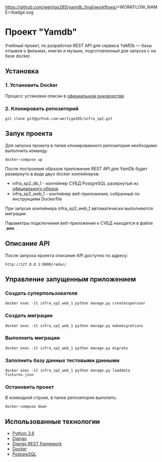https://github.com/wertigo285/yamdb_final/workflows/<WORKFLOW_NAME>/badge.svg
# Проект "Yamdb"


Учебный проект, по разработке REST API для сервиса YaMDb — базы отзывов о фильмах, книгах и музыке, подготовленный для запуска с на базе docker.


## Установка

### 1. Установить Docker

Процесс установки описан в [официальном руководстве](https://docs.docker.com/engine/install/).

### 2. Клонировать репозиторий

```
git clone git@github.com:wertigo285/infra_sp2.git
```


## Запук проекта

Для запуска проекта в папке клонированного репозитория необходимо выполнить команду.

```
docker-compose up
```

После построения образов приложение REST API для YamDb будет развернуто в виде двух docker контейнеров:
* infra_sp2_db_1  - контейнер СУБД PostgreSQL разернутый из [официального образа](https://hub.docker.com/_/postgres)
* infra_sp2_web_1 - контейнер веб-приложения, собранный по инструкциям Dockerfile

При запуске контейнера infra_sp2_web_1 автоматически выполняются миграции.

Параметры подключения веб-приложения к СУБД находятся в файле **.env** . 


## Описание API

После запуска проекта описание API доступно по адресу:
```
http://127.0.0.1:8000/redoc/
```


## Управление запущенным приложением

### Создать суперпользователя
```
docker exec -it infra_sp2_web_1 python manage.py createsuperuser
```

### Создать миграции
```
docker exec -it infra_sp2_web_1 python manage.py makemigrations
```

### Выполнить миграции
```
docker exec -it infra_sp2_web_1 python manage.py migrate
```

### Заполнить базу данных тестовыми данными
```
docker exec -it infra_sp2_web_1 python manage.py loaddata fixtures.json
```

### Остановить проект
В командной строке, в папке репозитория выполить:
```
docker-compose down
```


## Использованные технологии

* [Python 3.8](https://www.python.org/)
* [Django](https://www.djangoproject.com/)
* [Django REST framework](https://www.django-rest-framework.org/)
* [Docker](https://www.docker.com/)
* [PostgreSQL](https://www.postgresql.org/)